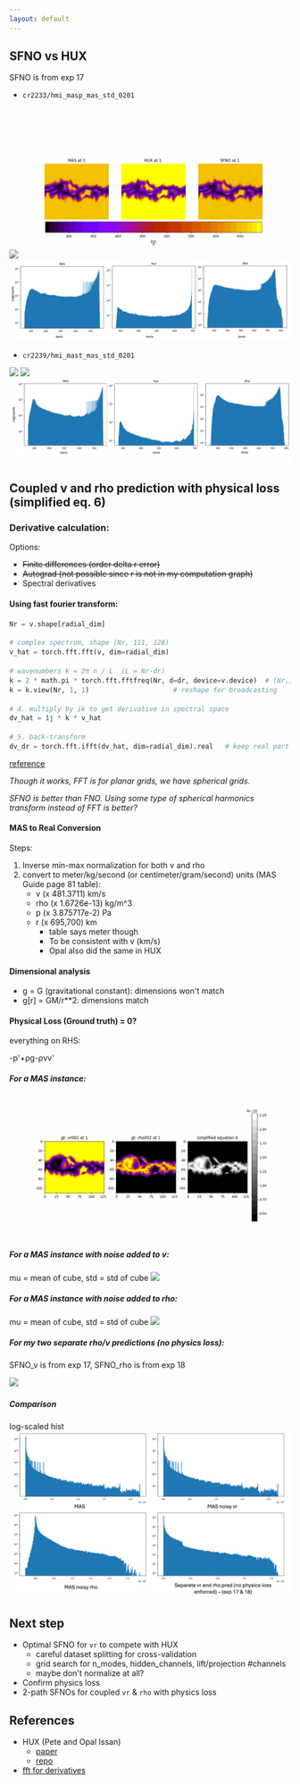 ```yaml
---
layout: default
---
```

## SFNO vs HUX

SFNO is from exp 17

- `cr2233/hmi_masp_mas_std_0201`
<img src="resources/week_18/sfno_vs_hux_1.gif">
<img src="resources/week_18/sfno_vs_hux_error_1.gif">
<img src="resources/week_18/sfno_vs_hux_dist_1.png">

- `cr2239/hmi_mast_mas_std_0201`
<img src="resources/week_18/sfno_vs_hux_2.gif">
<img src="resources/week_18/sfno_vs_hux_error_2.gif">
<img src="resources/week_18/sfno_vs_hux_dist_2.png">


## Coupled v and rho prediction with physical loss (simplified eq. 6)

### Derivative calculation:

Options:

- ~~Finite differences (order delta r error)~~
- ~~Autograd (not possible since r is not in my computation graph)~~
- Spectral derivatives

#### Using fast fourier transform:
```py
Nr = v.shape[radial_dim]

# complex spectrum, shape (Nr, 111, 128)
v_hat = torch.fft.fft(v, dim=radial_dim) 

# wavenumbers k = 2π n / L  (L = Nr·dr)
k = 2 * math.pi * torch.fft.fftfreq(Nr, d=dr, device=v.device)  # (Nr,)
k = k.view(Nr, 1, 1)                     # reshape for broadcasting

# 4. multiply by ik to get derivative in spectral space
dv_hat = 1j * k * v_hat

# 5. back-transform
dv_dr = torch.fft.ifft(dv_hat, dim=radial_dim).real   # keep real part
```
<a href="https://www.youtube.com/watch?v=y8SqkjoKV4k">reference</a>


*Though it works, FFT is for planar grids, we have spherical grids.*

*SFNO is better than FNO. Using some type of spherical harmonics transform instead of FFT is better?*

#### MAS to Real Conversion
Steps:
1. Inverse min-max normalization for both v and rho
2. convert to meter/kg/second (or centimeter/gram/second) units (MAS Guide page 81 table):
    - v (x 481.3711) km/s
    - rho (x 1.6726e-13) kg/m^3
    - p (x 3.875717e-2) Pa
    - r (x 695,700) km 
        - table says meter though
        - To be consistent with v (km/s)
        - Opal also did the same in HUX


#### Dimensional analysis

- g = G (gravitational constant): dimensions won't match
- g[r] = GM/r**2: dimensions match

#### Physical Loss (Ground truth) = 0?

everything on RHS:

-p'+ρg-ρvv'

##### For a MAS instance:
<img src="resources/week_18/mas_loss.gif">

##### For a MAS instance with noise added to v:
mu = mean of cube, std = std of cube
<img src="resources/week_18/mas_noisy_v_loss.gif">

##### For a MAS instance with noise added to rho:
mu = mean of cube, std = std of cube
<img src="resources/week_18/mas_noisy_rho_loss.gif">

##### For my two separate rho/v predictions (no physics loss):
SFNO_v is from exp 17, SFNO_rho is from exp 18

<img src="resources/week_18/reza_losss.gif">

##### Comparison
log-scaled hist
<img src="resources/week_18/losses.png">


## Next step
- Optimal SFNO for `vr` to compete with HUX
    - careful dataset splitting for cross-validation
    - grid search for n_modes, hidden_channels, lift/projection #channels
    - maybe don't normalize at all?
- Confirm physics loss
- 2-path SFNOs for coupled `vr` & `rho` with physics loss

## References

- HUX (Pete and Opal Issan)
    - <a href="https://www.frontiersin.org/journals/astronomy-and-space-sciences/articles/10.3389/fspas.2021.795323/full">paper</a>
    - <a href="https://github.com/predsci/HUX-paper3/tree/main">repo</a>
- <a href="https://www.youtube.com/watch?v=y8SqkjoKV4k">fft for derivatives</a>